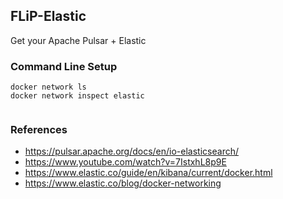 ## FLiP-Elastic

Get your Apache Pulsar + Elastic 

### Command Line Setup

````
docker network ls
docker network inspect elastic


````

### References

* https://pulsar.apache.org/docs/en/io-elasticsearch/
* https://www.youtube.com/watch?v=7IstxhL8p9E
* https://www.elastic.co/guide/en/kibana/current/docker.html
* https://www.elastic.co/blog/docker-networking

